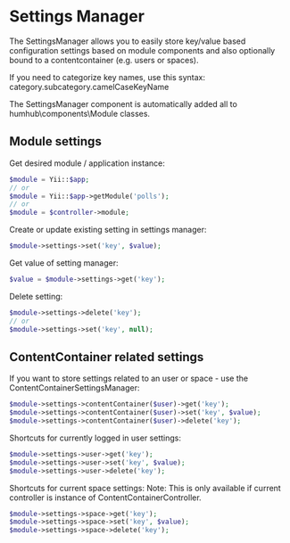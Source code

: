 Settings Manager
================

The SettingsManager allows you to easily store key/value based configuration settings 
based on module components and also optionally bound to a contentcontainer (e.g. users or spaces).

If you need to categorize key names, use this syntax: category.subcategory.camelCaseKeyName

The SettingsManager component is automatically added all to humhub\components\Module classes.

Module settings
---------------

Get desired module / application instance:

```php
$module = Yii::$app;
// or
$module = Yii::$app->getModule('polls');
// or
$module = $controller->module;
```


Create or update existing setting in settings manager:

```php
$module->settings->set('key', $value);
```


Get value of setting manager:

```php
$value = $module->settings->get('key');
```


Delete setting:

```php
$module->settings->delete('key');
// or
$module->settings->set('key', null);
```


ContentContainer related settings
---------------------------------

If you want to store settings related to an user or space - use the ContentContainerSettingsManager:

```php
$module->settings->contentContainer($user)->get('key');
$module->settings->contentContainer($user)->set('key', $value);
$module->settings->contentContainer($user)->delete('key');
```


Shortcuts for currently logged in user settings:

```php
$module->settings->user->get('key');
$module->settings->user->set('key', $value);
$module->settings->user->delete('key');
```

Shortcuts for current space settings:
Note: This is only available if current controller is instance of ContentContainerController.

```php
$module->settings->space->get('key');
$module->settings->space->set('key', $value);
$module->settings->space->delete('key');
```
